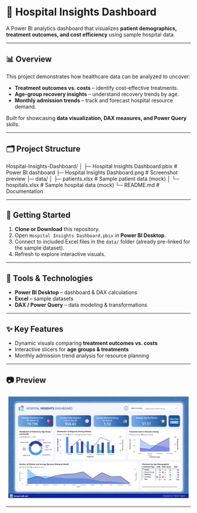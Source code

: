 # 🏥 Hospital Insights Dashboard

A Power BI analytics dashboard that visualizes **patient demographics, treatment outcomes, and cost efficiency** using sample hospital data.

---

## 📊 Overview
This project demonstrates how healthcare data can be analyzed to uncover:
- **Treatment outcomes vs. costs** – identify cost-effective treatments.
- **Age-group recovery insights** – understand recovery trends by age.
- **Monthly admission trends** – track and forecast hospital resource demand.

Built for showcasing **data visualization, DAX measures, and Power Query** skills.

---

## 🗂 Project Structure

Hospital-Insights-Dashboard/
│
├─ Hospital Insights Dashboard.pbix        # Power BI dashboard
├─ Hospital Insights Dashboard.png         # Screenshot preview
├─ data/
│   ├─ patients.xlsx                       # Sample patient data (mock)
│   └─ hospitals.xlsx                      # Sample hospital data (mock)
└─ README.md                               # Documentation

---

## 🚀 Getting Started

1. **Clone or Download** this repository.
2. Open `Hospital Insights Dashboard.pbix` in **Power BI Desktop**.
3. Connect to included Excel files in the `data/` folder (already pre-linked for the sample dataset).
4. Refresh to explore interactive visuals.

---

## 🧰 Tools & Technologies
- **Power BI Desktop** – dashboard & DAX calculations  
- **Excel** – sample datasets  
- **DAX / Power Query** – data modeling & transformations  

---

## ✨ Key Features
- Dynamic visuals comparing **treatment outcomes vs. costs**  
- Interactive slicers for **age groups & treatments**  
- Monthly admission trend analysis for resource planning  

---

## 📷 Preview
![Dashboard Preview](Hospital%20Insights%20Dashboard.png)

---
